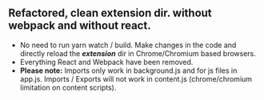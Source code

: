 ## Refactored, clean extension dir. without webpack and without react.

- No need to run yarn watch / build. Make changes in the code and directly reload the ***extension*** dir in Chrome/Chromium based browsers.
- Everything React and Webpack have been removed. 
- **Please note:** Imports only work in background.js and for js files in app.js. Imports / Exports will not work in content.js (chrome/chromium limitation on content scripts).
